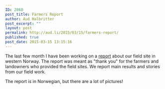 ```yaml
---
ID: 2868
post_title: Farmers Report
author: Aud Halbritter
post_excerpt: ""
layout: post
permalink: http://aud.li/2015/03/15/farmers-report/
published: true
post_date: 2015-03-15 13:15:16
---
```

The last few month I have been working on a <a href="http://www.audhalbritter.com/wp-content/uploads/2014/03/FarmersReport.pdf">report</a> about our field site in western Norway. The report was meant as "thank you" for the farmers and landowners who provided the field sites. We report main results and stories from our field work.

The report is in Norwegian, but there are a lot of pictures!

&nbsp;

<img src="http://aud.li/wp-content/uploads/2015/03/IMG_0032.jpg" alt="" />

&nbsp;